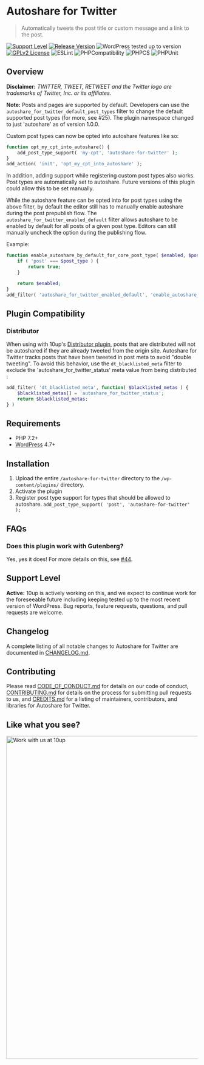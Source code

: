 # Autoshare for Twitter

> Automatically tweets the post title or custom message and a link to the post.

[![Support Level](https://img.shields.io/badge/support-active-green.svg)](#support-level) [![Release Version](https://img.shields.io/github/release/10up/autoshare-for-twitter.svg)](https://github.com/10up/autoshare-for-twitter/releases/latest) ![WordPress tested up to version](https://img.shields.io/wordpress/plugin/tested/autoshare-for-twitter?label=WordPress) [![GPLv2 License](https://img.shields.io/github/license/10up/autoshare-for-twitter.svg)](https://github.com/10up/autoshare-for-twitter/blob/develop/LICENSE.md)
![ESLint](https://github.com/sidsector9/autoshare-for-twitter/actions/workflows/eslint.yml/badge.svg)
![PHPCompatibility](https://github.com/sidsector9/autoshare-for-twitter/actions/workflows/php-compatibility.yml/badge.svg)
![PHPCS](https://github.com/sidsector9/autoshare-for-twitter/actions/workflows/phpcs.yml/badge.svg)
![PHPUnit](https://github.com/sidsector9/autoshare-for-twitter/actions/workflows/phpunit.yml/badge.svg)

## Overview

**Disclaimer:** _TWITTER, TWEET, RETWEET and the Twitter logo are trademarks of Twitter, Inc. or its affiliates._

**Note:** Posts and pages are supported by default. Developers can use the `autoshare_for_twitter_default_post_types` filter to change the default supported post types (for more, see #25). The plugin namespace changed to just 'autoshare' as of version 1.0.0.

Custom post types can now be opted into autoshare features like so:

```php
function opt_my_cpt_into_autoshare() {
	add_post_type_support( 'my-cpt', 'autoshare-for-twitter' );
}
add_action( 'init', 'opt_my_cpt_into_autoshare' );
```

In addition, adding support while registering custom post types also works. Post types are automatically set to autoshare. Future versions of this plugin could allow this to be set manually.

While the autoshare feature can be opted into for post types using the above filter, by default the editor still has to manually enable autoshare during the post prepublish flow. The `autoshare_for_twitter_enabled_default` filter allows autoshare to be enabled by default for all posts of a given post type. Editors can still manually uncheck the option during the publishing flow.

Example:

```php
function enable_autoshare_by_default_for_core_post_type( $enabled, $post_type ) {
	if ( 'post' === $post_type ) {
		return true;
	}

	return $enabled;
}
add_filter( 'autoshare_for_twitter_enabled_default', 'enable_autoshare_by_default_for_core_post_type', 10, 2 );
```

## Plugin Compatibility

### Distributor

When using with 10up's [Distributor plugin](https://github.com/10up/distributor), posts that are distributed will not be autoshared if they are already tweeted from the origin site. Autoshare for Twitter tracks posts that have been tweeted in post meta to avoid "double tweeting". To avoid this behavior, use the `dt_blacklisted_meta` filter to exclude the 'autoshare_for_twitter_status' meta value from being distributed :

```php
add_filter( 'dt_blacklisted_meta', function( $blacklisted_metas ) {
	$blacklisted_metas[] = 'autoshare_for_twitter_status';
	return $blacklisted_metas;
} )
```

## Requirements

- PHP 7.2+
- [WordPress](http://wordpress.org) 4.7+

## Installation

1. Upload the entire `/autoshare-for-twitter` directory to the `/wp-content/plugins/` directory.
2. Activate the plugin
3. Register post type support for types that should be allowed to autoshare. `add_post_type_support( 'post', 'autoshare-for-twitter' );`

## FAQs

### Does this plugin work with Gutenberg?

Yes, yes it does! For more details on this, see [#44](https://github.com/10up/autoshare-for-twitter/pull/44).

## Support Level

**Active:** 10up is actively working on this, and we expect to continue work for the foreseeable future including keeping tested up to the most recent version of WordPress. Bug reports, feature requests, questions, and pull requests are welcome.

## Changelog

A complete listing of all notable changes to Autoshare for Twitter are documented in [CHANGELOG.md](https://github.com/10up/autoshare-for-twitter/blob/develop/CHANGELOG.md).

## Contributing

Please read [CODE_OF_CONDUCT.md](https://github.com/10up/autoshare-for-twitter/blob/develop/CODE_OF_CONDUCT.md) for details on our code of conduct, [CONTRIBUTING.md](https://github.com/10up/autoshare-for-twitter/blob/develop/CONTRIBUTING.md) for details on the process for submitting pull requests to us, and [CREDITS.md](https://github.com/10up/autoshare-for-twitter/blob/develop/CREDITS.md) for a listing of maintainers, contributors, and libraries for Autoshare for Twitter.

## Like what you see?

<a href="http://10up.com/contact/"><img src="https://10up.com/uploads/2016/10/10up-Github-Banner.png" width="850" alt="Work with us at 10up"></a>

